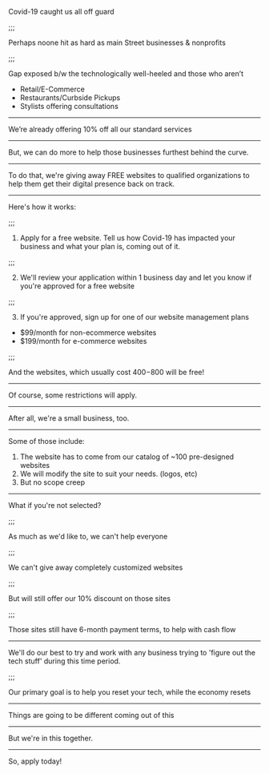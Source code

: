 
Covid-19 caught us all off guard

;;;


Perhaps noone hit as hard as main Street businesses & nonprofits

;;;

Gap exposed b/w the technologically well-heeled and those who aren’t
  - Retail/E-Commerce
  - Restaurants/Curbside Pickups
  - Stylists offering consultations

---

We’re already offering 10% off all our standard services

---

But, we can do more to help those businesses furthest behind the curve.

---

To do that, we're giving away FREE websites to qualified organizations to help them get their digital presence back on track.

---

Here's how it works:

;;;

1. Apply for a free website. Tell us how Covid-19 has impacted your business and what your plan is, coming out of it.

;;;

2. We'll review your application within 1 business day and let you know if you're approved for a free website

;;;

3. If you're approved, sign up for one of our website management plans
- $99/month for non-ecommerce websites
- $199/month for e-commerce websites

;;;

And the websites, which usually cost $400-$800 will be free!

---

Of course, some restrictions will apply.

---

After all, we're a small business, too.

---

Some of those include:

1. The website has to come from our catalog of ~100 pre-designed websites <!-- .element: class="fragment" -->
2. We will modify the site to suit your needs. (logos, etc) <!-- .element: class="fragment" -->
3. But no scope creep <!-- .element: class="fragment" -->

---

What if you're not selected?

;;;

As much as we'd like to, we can't help everyone

;;;

We can't give away completely customized websites

;;;

But will still offer our 10% discount on those sites

;;;

Those sites still have 6-month payment terms, to help with cash flow

---

We'll do our best to try and work with any business trying to 'figure out the tech stuff' during this time period.

;;;

Our primary goal is to help you reset your tech, while the economy resets

---

Things are going to be different coming out of this

---

But we're in this together.

---

So, apply today!
